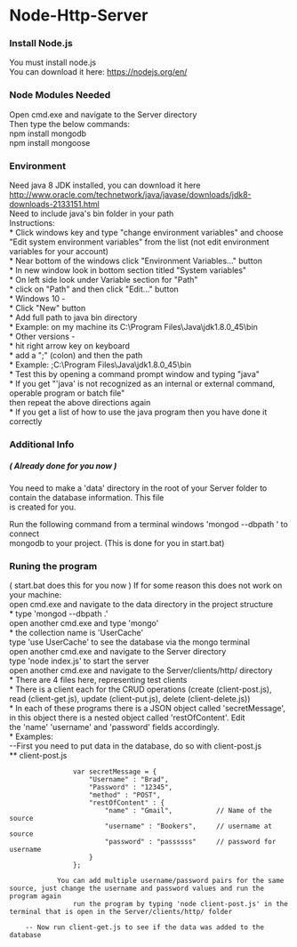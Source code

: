 #  Node-Http-Server  

### Install Node.js  
You must install node.js  
You can download it here: https://nodejs.org/en/  

### Node Modules Needed  
Open cmd.exe and navigate to the Server directory  
Then type the below commands:  
npm install mongodb  
npm install mongoose  

### Environment   
Need java 8 JDK installed, you can download it here http://www.oracle.com/technetwork/java/javase/downloads/jdk8-downloads-2133151.html  
Need to include java's bin folder in your path  
	Instructions:  
		* Click windows key and type "change environment variables" and choose "Edit system environment variables" from the list (not edit environment variables for your account)  
		* Near bottom of the windows click "Environment Variables..." button  
		* In new window look in bottom section titled "System variables"  
		* On left side look under Variable section for "Path"  
		* click on "Path" and then click "Edit..." button  
			* Windows 10 -  
				* Click "New" button  
				* Add full path to java bin directory  
					* Example: on my machine its C:\Program Files\Java\jdk1.8.0_45\bin  
			* Other versions -  
				* hit right arrow key on keyboard  
				* add a ";" (colon) and then the path  
				* Example: ;C:\Program Files\Java\jdk1.8.0_45\bin  
		* Test this by opening a command prompt window and typing "java"  
			* If you get "'java' is not recognized as an internal or external command, operable program or batch file"   
				then repeat the above directions again  
			* If you get a list of how to use the java program then you have done it correctly  

### Additional Info
##### ( Already done for you now )  
You need to make a 'data' directory in the root of your Server folder to contain the database information. This file  
is created for you.  

Run the following command from a terminal windows 'mongod --dbpath <path to data folder>' to connect  
mongodb to your project. (This is done for you in start.bat)  

### Runing the program ###  
( start.bat does this for you now ) If for some reason this does not work on your machine:  
open cmd.exe and navigate to the data directory in the project structure  
	* type 'mongod --dbpath .'  
open another cmd.exe and type 'mongo'  
	* the collection name is 'UserCache'  
		type 'use UserCache' to see the database via the mongo terminal  
open another cmd.exe and navigate to the Server directory  
	type 'node index.js' to start the server  
open another cmd.exe and navigate to the Server/clients/http/ directory  
	* There are 4 files here, representing test clients  
	* There is a client each for the CRUD operations (create (client-post.js), read (client-get.js), update (client-put.js), delete (client-delete.js))  
	* In each of these programs there is a JSON object called 'secretMessage', in this object there is a nested object called 'restOfContent'. Edit  
		the 'name' 'username' and 'password' fields accordingly.  
	* Examples:  
		--First you need to put data in the database, do so with client-post.js  
			** client-post.js  

					var secretMessage = {
						"Username" : "Brad",
						"Password" : "12345",
						"method" : "POST",
						"restOfContent" : {
							"name" : "Gmail",			// Name of the source
							"username" : "Bookers",		// username at source
							"password" : "passssss"		// password for username
						}
					};

				You can add multiple username/password pairs for the same source, just change the username and password values and run the program again
					run the program by typing 'node client-post.js' in the terminal that is open in the Server/clients/http/ folder

		-- Now run client-get.js to see if the data was added to the database